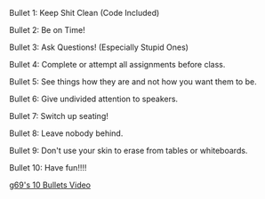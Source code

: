 Bullet 1: Keep Shit Clean (Code Included)

Bullet 2: Be on Time!

Bullet 3: Ask Questions! (Especially Stupid Ones)

Bullet 4: Complete or attempt all assignments before class.

Bullet 5: See things how they
 are and not how you want them to be.

Bullet 6: Give undivided attention to speakers.

Bullet 7: Switch up seating!

Bullet 8: Leave nobody behind.

Bullet 9: Don't use your skin to erase from tables or whiteboards.

Bullet 10: Have fun!!!!

[g69's 10 Bullets Video](https://vimeo.com/240157280/b12128c26e)
